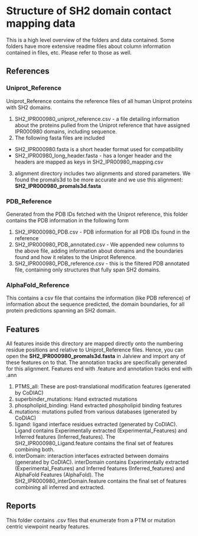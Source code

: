 # Structure of SH2 domain contact mapping data
This is a high level overview of the folders and data contained. Some folders have more extensive readme files about column information contained in files, etc. Please refer to those as well. 

## References
### Uniprot_Reference
Uniprot_Reference contains the reference files of all human Uniprot proteins with SH2 domains.
1. SH2_IPR000980_uniprot_reference.csv - a file detailing information about the proteins pulled from the Uniprot reference that have assigned IPR000980 domains, including sequence. 
2. The following fasta files are included
* SH2_IPR000980.fasta is a short header format used for compatibility
* SH2_IPR00980_long_header.fasta - has a longer header and the headers are mapped as keys in SH2_IPR00980_mapping.csv
3. alignment directory includes two alignments and stored parameters. We found the promals3d to be more accurate and we use this alignment: **SH2_IPR000980_promals3d.fasta**


### PDB_Reference
Generated from the PDB IDs fetched with the Uniprot reference, this folder contains the PDB information in the following form
1. SH2_IPR000980_PDB.csv - PDB information for all PDB IDs found in the reference
2. SH2_IPR000980_PDB_annotated.csv - We appended new columns to the above file, adding information about domains and the boundaries found and how it relates to the Uniprot Reference.
3. SH2_IPR000980_PDB_reference.csv - this is the filtered PDB annotated file, containing only structures that fully span SH2 domains.

### AlphaFold_Reference
This contains a csv file that contains the information (like PDB reference) of information about the sequence predicted, the domain boundaries, for all protein predictions spanning an SH2 domain.

## Features
All features inside this directory are mapped directly onto the numbering residue positions and relative to Uniprot_Reference files. Hence, you can open the **SH2_IPR000980_promals3d.fasta** in Jalview and import any of these features on to that. The annotation tracks are specifically generated for this alignment. Features end with .feature and annotation tracks end with .ann
1. PTMS_all: These are post-translational modification features (generated by CoDIAC)
2. superbinder_mutations: Hand extracted mutations
3. phospholipid_binding: Hand extracted phospholipid binding features
4. mutations: mutations pulled from various databases  (generated by CoDIAC)
5. ligand: ligand interface residues extracted  (generated by CoDIAC). Ligand contains Experimentally extracted (Experimental_Features) and Inferred features (Inferred_features). The SH2_IPR000980_Ligand.feature contains the final set of features combining both. 
6. interDomain: interaction interfaces extracted between domains (generated by CoDIAC). interDomain contains Experimentally extracted (Experimental_Features) and Inferred features (Inferred_features) and AlphaFold Features (AlphaFold). The SH2_IPR000980_interDomain.feature contains the final set of features combining all inferred and extracted.

## Reports
This folder contains .csv files that enumerate from a PTM or mutation centric viewpoint nearby features. 
